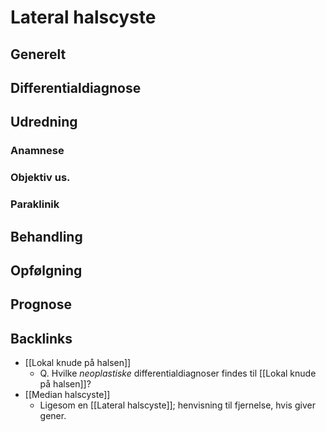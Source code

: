 # Lateral halscyste
## Generelt


## Differentialdiagnose


## Udredning
### Anamnese

### Objektiv us.

### Paraklinik

## Behandling


## Opfølgning


## Prognose

## Backlinks
* [[Lokal knude på halsen]]
	* Q. Hvilke *neoplastiske* differentialdiagnoser findes til [[Lokal knude på halsen]]?
* [[Median halscyste]]
	* Ligesom en [[Lateral halscyste]]; henvisning til fjernelse, hvis giver gener.

<!-- #anki/tag/med/Derma #anki/deck/Medicine #anki/tag/med/GP #anki/tag/med/Otolarynghology -->

<!-- {BearID:16EE1199-B85E-4D03-8840-BD0DA59B70F6-19264-00002243B08D07DA} -->
